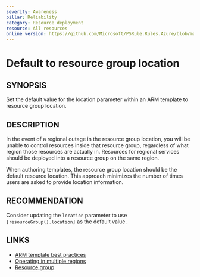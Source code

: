 ```yaml
---
severity: Awareness
pillar: Reliability
category: Resource deployment
resource: All resources
online version: https://github.com/Microsoft/PSRule.Rules.Azure/blob/main/docs/rules/en/Azure.Template.LocationDefault.md
---
```


# Default to resource group location

## SYNOPSIS

Set the default value for the location parameter within an ARM template to resource group location.

## DESCRIPTION

In the event of a regional outage in the resource group location,
you will be unable to control resources inside that resource group,
regardless of what region those resources are actually in.
Resources for regional services should be deployed into a resource group on the same region.

When authoring templates, the resource group location should be the default resource location.
This approach minimizes the number of times users are asked to provide location information.

## RECOMMENDATION

Consider updating the `location` parameter to use `[resourceGroup().location]` as the default value.

## LINKS

- [ARM template best practices](https://docs.microsoft.com/azure/azure-resource-manager/templates/template-best-practices#location-recommendations-for-parameters)
- [Operating in multiple regions](https://docs.microsoft.com/azure/architecture/framework/resiliency/app-design#operating-in-multiple-regions)
- [Resource group](https://docs.microsoft.com/azure/azure-resource-manager/templates/template-best-practices#resource-group)
